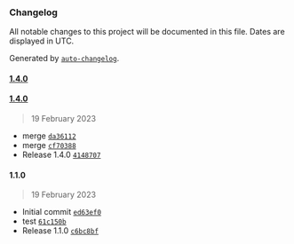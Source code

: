 ### Changelog

All notable changes to this project will be documented in this file. Dates are displayed in UTC.

Generated by [`auto-changelog`](https://github.com/CookPete/auto-changelog).

#### [1.4.0](https://github.com/MichaelBakker1986/debug-bootloader/compare/1.4.0...1.4.0)

#### [1.4.0](https://github.com/MichaelBakker1986/debug-bootloader/compare/1.1.0...1.4.0)

> 19 February 2023

- merge [`da36112`](https://github.com/MichaelBakker1986/debug-bootloader/commit/da36112fbe9c0cad1ecec1eab9c5c059c01cb254)
- merge [`cf70388`](https://github.com/MichaelBakker1986/debug-bootloader/commit/cf7038821e91d2edfa4ee505b448d4240579ff0a)
- Release 1.4.0 [`4148707`](https://github.com/MichaelBakker1986/debug-bootloader/commit/4148707a577c4df622fa857fb1e6abf1c2bccf35)

#### 1.1.0

> 19 February 2023

- Initial commit [`ed63ef0`](https://github.com/MichaelBakker1986/debug-bootloader/commit/ed63ef0389fb430ac82e6064374fd33a0091902f)
- test [`61c150b`](https://github.com/MichaelBakker1986/debug-bootloader/commit/61c150b3e0e6b69a92896870f58031a547009a4d)
- Release 1.1.0 [`c6bc8bf`](https://github.com/MichaelBakker1986/debug-bootloader/commit/c6bc8bfa282f24c223d129d880fa8426ead98db2)
